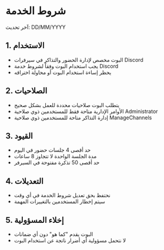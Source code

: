 # شروط الخدمة
آخر تحديث: DD/MM/YYYY

## 1. الاستخدام
- البوت مخصص لإدارة الحضور والتذاكر في سيرفرات Discord
- يجب استخدام البوت وفقاً لشروط خدمة Discord
- يحظر إساءة استخدام البوت أو محاولة اختراقه

## 2. الصلاحيات
- يتطلب البوت صلاحيات محددة للعمل بشكل صحيح
- الأوامر الإدارية متاحة فقط للمستخدمين ذوي صلاحية Administrator
- إدارة التذاكر متاحة للمستخدمين ذوي صلاحية ManageChannels

## 3. القيود
- حد أقصى 4 جلسات حضور في اليوم
- مدة الجلسة الواحدة لا تتجاوز 8 ساعات
- حد أقصى 50 تذكرة مفتوحة في السيرفر

## 4. التعديلات
- نحتفظ بحق تعديل شروط الخدمة في أي وقت
- سيتم إخطار المستخدمين بالتغييرات المهمة

## 5. إخلاء المسؤولية
- البوت يقدم "كما هو" دون أي ضمانات
- لا نتحمل مسؤولية أي أضرار ناتجة عن استخدام البوت 